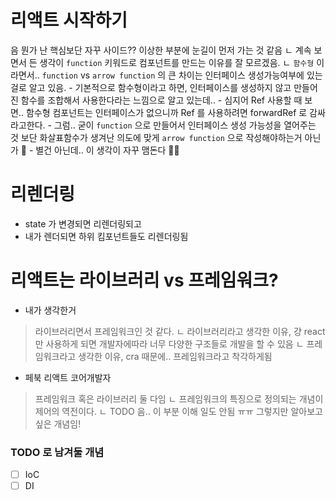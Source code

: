 # 리액트 시작하기

음 뭔가 난 핵심보단 자꾸 사이드?? 이상한 부분에 눈길이 먼저 가는 것 같음
ㄴ 계속 보면서 든 생각이 `function` 키워드로 컴포넌트를 만드는 이유를 잘 모르겠음.
  ㄴ `함수형` 이라면서.. `function` vs `arrow function` 의 큰 차이는 인터페이스 생성가능여부에 있는 걸로 알고 있음.
     - 기본적으로 함수형이라고 하면, 인터페이스를 생성하지 않고 만들어진 함수를 조합해서 사용한다라는 느낌으로 알고 있는데..
     - 심지어 Ref 사용할 때 보면.. 함수형 컴포넌트는 인터페이스가 없으니까 Ref 를 사용하려면 forwardRef 로 감싸라고한다.
     - 그럼.. 굳이 `function` 으로 만들어서 인터페이스 생성 가능성을 열어주는 것 보단 화살표함수가 생겨난 의도에 맞게 `arrow function` 으로 작성해야하는거 아닌가 👀
     - 별건 아닌데.. 이 생각이 자꾸 맴돈다 😵‍💫


# 리렌더링
- state 가 변경되면 리렌더링되고
- 내가 렌더되면 하위 킴포넌트들도 리렌더링됨


# 리액트는 라이브러리 vs 프레임워크?
- 내가 생각한거
> 라이브러리면서 프레임워크인 것 같다.
 ㄴ 라이브러리라고 생각한 이유, 걍 react 만 사용하게 되면 개발자에따라 너무 다양한 구조들로 개발을 할 수 있음
 ㄴ 프레임워크라고 생각한 이유, cra 때문에.. 프레임워크라고 착각하게됨

- 페북 리액트 코어개발자
> 프레임워크 혹은 라이브러리 둘 다임
ㄴ 프레임워크의 특징으로 정의되는 개념이 제어의 역전이다.
ㄴ TODO 음.. 이 부분 이해 일도 안됨 ㅠㅠ 그렇지만 알아보고 싶은 개념임!


### TODO 로 남겨둘 개념
- [ ] IoC
- [ ] DI